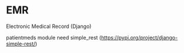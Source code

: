 # EMR
Electronic Medical Record (Django)

patientmeds module need simple_rest (https://pypi.org/project/django-simple-rest/)
